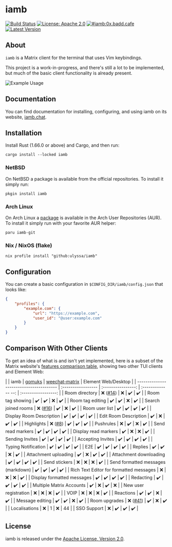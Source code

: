 # iamb

[![Build Status](https://github.com/ulyssa/iamb/workflows/CI/badge.svg)](https://github.com/ulyssa/iamb/actions?query=workflow%3ACI+)
[![License: Apache 2.0](https://img.shields.io/crates/l/iamb.svg?logo=apache)](https://crates.io/crates/iamb)
[![#iamb:0x.badd.cafe](https://img.shields.io/badge/matrix-%23iamb:0x.badd.cafe-blue)](https://matrix.to/#/#iamb:0x.badd.cafe)
[![Latest Version](https://img.shields.io/crates/v/iamb.svg?logo=rust)](https://crates.io/crates/iamb)

## About

`iamb` is a Matrix client for the terminal that uses Vim keybindings.

This project is a work-in-progress, and there's still a lot to be implemented,
but much of the basic client functionality is already present.

![Example Usage](https://iamb.chat/static/images/iamb-demo.gif)

## Documentation

You can find documentation for installing, configuring, and using iamb on its
website, [iamb.chat].

## Installation

Install Rust (1.66.0 or above) and Cargo, and then run:

```
cargo install --locked iamb
```

### NetBSD

On NetBSD a package is available from the official repositories. To install it simply run:

```
pkgin install iamb
```

### Arch Linux

On Arch Linux a [package](https://aur.archlinux.org/packages/iamb-git) is available in the
Arch User Repositories (AUR). To install it simply run with your favorite AUR helper:

```
paru iamb-git
```

### Nix / NixOS (flake)

```
nix profile install "github:ulyssa/iamb"
```

## Configuration

You can create a basic configuration in `$CONFIG_DIR/iamb/config.json` that looks like:

```json
{
    "profiles": {
        "example.com": {
            "url": "https://example.com",
            "user_id": "@user:example.com"
        }
    }
}
```

## Comparison With Other Clients

To get an idea of what is and isn't yet implemented, here is a subset of the
Matrix website's [features comparison table][client-comparison-matrix], showing
two other TUI clients and Element Web:

|                                         | iamb               | [gomuks]           | [weechat-matrix]   | Element Web/Desktop |
| --------------------------------------- | :----------------- | :----------------: | :------------- --: | :-----------------: |
| Room directory                          | :x:  ([#14])       | :x:                | :heavy_check_mark: | :heavy_check_mark:  |
| Room tag showing                        | :heavy_check_mark: | :heavy_check_mark: | :x:                | :heavy_check_mark:  |
| Room tag editing                        | :heavy_check_mark: | :heavy_check_mark: | :x:                | :heavy_check_mark:  |
| Search joined rooms                     | :x:  ([#16])       | :heavy_check_mark: | :x:                | :heavy_check_mark:  |
| Room user list                          | :heavy_check_mark: | :heavy_check_mark: | :heavy_check_mark: | :heavy_check_mark:  |
| Display Room Description                | :heavy_check_mark: | :heavy_check_mark: | :heavy_check_mark: | :heavy_check_mark:  |
| Edit Room Description                   | :heavy_check_mark: | :x:                | :heavy_check_mark: | :heavy_check_mark:  |
| Highlights                              | :x:  ([#8])        | :heavy_check_mark: | :heavy_check_mark: | :heavy_check_mark:  |
| Pushrules                               | :x:                | :heavy_check_mark: | :x:                | :heavy_check_mark:  |
| Send read markers                       | :heavy_check_mark: | :heavy_check_mark: | :heavy_check_mark: | :heavy_check_mark:  |
| Display read markers                    | :heavy_check_mark: | :x:                | :x:                | :heavy_check_mark:  |
| Sending Invites                         | :heavy_check_mark: | :heavy_check_mark: | :heavy_check_mark: | :heavy_check_mark:  |
| Accepting Invites                       | :heavy_check_mark: | :heavy_check_mark: | :heavy_check_mark: | :heavy_check_mark:  |
| Typing Notification                     | :heavy_check_mark: | :heavy_check_mark: | :heavy_check_mark: | :heavy_check_mark:  |
| E2E                                     | :heavy_check_mark: | :heavy_check_mark: | :heavy_check_mark: | :heavy_check_mark:  |
| Replies                                 | :heavy_check_mark: | :heavy_check_mark: | :x:                | :heavy_check_mark:  |
| Attachment uploading                    | :heavy_check_mark: | :x:                | :heavy_check_mark: | :heavy_check_mark:  |
| Attachment downloading                  | :heavy_check_mark: | :heavy_check_mark: | :heavy_check_mark: | :heavy_check_mark:  |
| Send stickers                           | :x:                | :x:                | :x:                | :heavy_check_mark:  |
| Send formatted messages (markdown)      | :heavy_check_mark: | :heavy_check_mark: | :heavy_check_mark: | :heavy_check_mark:  |
| Rich Text Editor for formatted messages | :x:                | :x:                | :x:                | :heavy_check_mark:  |
| Display formatted messages              | :heavy_check_mark: | :heavy_check_mark: | :heavy_check_mark: | :heavy_check_mark:  |
| Redacting                               | :heavy_check_mark: | :heavy_check_mark: | :heavy_check_mark: | :heavy_check_mark:  |
| Multiple Matrix Accounts                | :heavy_check_mark: | :x:                | :heavy_check_mark: | :x:                 |
| New user registration                   | :x:                | :x:                | :x:                | :heavy_check_mark:  |
| VOIP                                    | :x:                | :x:                | :x:                | :heavy_check_mark:  |
| Reactions                               | :heavy_check_mark: | :heavy_check_mark: | :x:                | :heavy_check_mark:  |
| Message editing                         | :heavy_check_mark: | :heavy_check_mark: | :x:                | :heavy_check_mark:  |
| Room upgrades                           | :x: ([#41])        | :heavy_check_mark: | :x:                | :heavy_check_mark:  |
| Localisations                           | :x:                | 1                  | :x:                | 44                  |
| SSO Support                             | :x:                | :heavy_check_mark: | :heavy_check_mark: | :heavy_check_mark:  |
                                                                                       
## License

iamb is released under the [Apache License, Version 2.0].

[Apache License, Version 2.0]: https://github.com/ulyssa/iamb/blob/master/LICENSE
[client-comparison-matrix]: https://matrix.org/clients-matrix/
[iamb.chat]: https://iamb.chat
[gomuks]: https://github.com/tulir/gomuks
[weechat-matrix]: https://github.com/poljar/weechat-matrix
[#8]: https://github.com/ulyssa/iamb/issues/8
[#14]: https://github.com/ulyssa/iamb/issues/14
[#16]: https://github.com/ulyssa/iamb/issues/16
[#41]: https://github.com/ulyssa/iamb/issues/41

